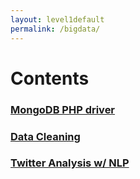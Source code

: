 ```yaml
---
layout: level1default 
permalink: /bigdata/
---
```


# Contents


<h3><a href="{{ base_url }}/bigdata/mongodb-php/">MongoDB PHP driver</a></h3>
<!--<h3><a href="{{ base_url }}/bigdata/natural-language-processing/">Natural Language Processing 1</a></h3> -->
<h3><a href="{{ base_url }}/bigdata/data-cleaning/">Data Cleaning</a></h3>
<h3><a href="{{ base_url }}/bigdata/twitter-analysis">Twitter Analysis w/ NLP</a></h3>
